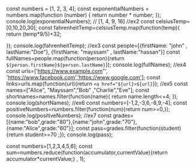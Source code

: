const numbers = [1, 2, 3, 4];
const exponentialNumbers = numbers.map(function (number) {
return number * number;
});
console.log(exponentialNumbers);
// [1, 4, 9, 16]
//ex2
const celsiusTemp=[0,10,20,30];
const fahrenheitTemp=celsiusTemp.map(function(temp){
    return (temp*9/5)+32;

});
console.log(fahrenheitTemp);
//ex3
const people=[{firstName: "john" , lastName:"Doe"},
            {firstName: "mayssam" , lastName:"hassan"}]
const fullNames=people.map(function(person){return `${person.firstName}${person.lastName}`});
console.log(fullNames);
//ex4
const urls=['https://www.example.com"', 'https://www.facebook.com','https://www.google.com'];
const links=urls.map(function(url){return `<a href="${url}>${url}`});
//ex5
const names=["Alice", "Mayssam","Bob" ,"Charlie","Eve"];
const shortnames=names.filter(function(name){
    return name.length<=4;
});
console.log(shortNames);
//ex6
const numbers=[-1,2,-3,6,-8,9,-4];
const positiveNumbers=numbers.filter(function(num){return num>=0,});
console.log(positiveNumbers);
//ex7
const grades=[{name:"bob",grade:"80"},{name:"john",grade:"70"},{name:"Alice",grade:"60"}];
const pass=grades.filter(function(student)
{return  student>=70 ;});
console.log(pass);

const numbers=[1,2,3,4,5,6];
const sum=numbers.reduce(function(accumulator,currentValue){return accumulator*currentValue;} , 1);
